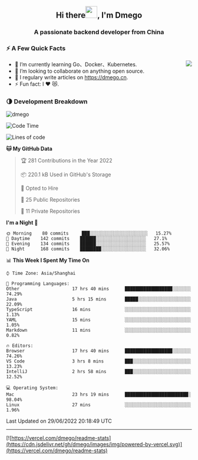 <h2 align="center">Hi there<img src="https://cdn.jsdelivr.net/gh/dmego/images/img/Hi.gif" height="32" />, I'm Dmego </h2>
<h3 align="center">A passionate backend developer from China</h3>

### ⚡️ A Few Quick Facts

<img align="right" src="https://readme-stats-dmego.vercel.app/api?username=dmego&show_icons=true&icon_color=1573B3&hide_title=true&text_color=718096&bg_color=00000000&hide_border=true"/>

<ul>
    <li> 🌱 I’m currently learning Go、Docker、Kubernetes.</li>
    <li> 👯 I’m looking to collaborate on anything open source.</li>
    <li> 📝 I regulary write articles on <a href="https://dmego.cn">https://dmego.cn</a>.</li>
    <li> ⚡ Fun fact: I ❤️ 😻.</li>
</ul>

### 🌗 Development Breakdown

<img src="https://komarev.com/ghpvc/?username=dmego" alt="dmego" />

<!--START_SECTION:waka-->
![Code Time](http://img.shields.io/badge/Code%20Time-1%2C471%20hrs%2014%20mins-blue)

![Lines of code](https://img.shields.io/badge/From%20Hello%20World%20I%27ve%20Written-239%20Thousand%20lines%20of%20code-blue)

**🐱 My GitHub Data** 

> 🏆 281 Contributions in the Year 2022
 > 
> 📦 220.1 kB Used in GitHub's Storage 
 > 
> 💼 Opted to Hire
 > 
> 📜 25 Public Repositories 
 > 
> 🔑 11 Private Repositories  
 > 
**I'm a Night 🦉** 

```text
🌞 Morning    80 commits     ███░░░░░░░░░░░░░░░░░░░░░░   15.27% 
🌆 Daytime    142 commits    ██████░░░░░░░░░░░░░░░░░░░   27.1% 
🌃 Evening    134 commits    ██████░░░░░░░░░░░░░░░░░░░   25.57% 
🌙 Night      168 commits    ████████░░░░░░░░░░░░░░░░░   32.06%

```


📊 **This Week I Spent My Time On** 

```text
⌚︎ Time Zone: Asia/Shanghai

💬 Programming Languages: 
Other                    17 hrs 40 mins      ██████████████████░░░░░░░   74.29% 
Java                     5 hrs 15 mins       █████░░░░░░░░░░░░░░░░░░░░   22.09% 
TypeScript               16 mins             ░░░░░░░░░░░░░░░░░░░░░░░░░   1.13% 
YAML                     15 mins             ░░░░░░░░░░░░░░░░░░░░░░░░░   1.05% 
Markdown                 11 mins             ░░░░░░░░░░░░░░░░░░░░░░░░░   0.82%

🔥 Editors: 
Browser                  17 hrs 40 mins      ██████████████████░░░░░░░   74.26% 
VS Code                  3 hrs 8 mins        ███░░░░░░░░░░░░░░░░░░░░░░   13.23% 
IntelliJ                 2 hrs 58 mins       ███░░░░░░░░░░░░░░░░░░░░░░   12.52%

💻 Operating System: 
Mac                      23 hrs 19 mins      ████████████████████████░   98.04% 
Linux                    27 mins             ░░░░░░░░░░░░░░░░░░░░░░░░░   1.96%

```


 Last Updated on 29/06/2022 20:18:49 UTC
<!--END_SECTION:waka-->

---

[![https://vercel.com/dmego/readme-stats](https://cdn.jsdelivr.net/gh/dmego/images/img/powered-by-vercel.svg)](https://vercel.com/dmego/readme-stats)


